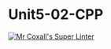 # Unit5-02-CPP
[![Mr Coxall's Super Linter](https://github.com/ICS3U-Programming-CarolynWP/Unit5-02-CPP/workflows/Mr%20Coxall's%20Super%20Linter/badge.svg)](https://github.com/ICS3U-Programming-CarolynWP/Unit5-02-CPP/actions/)
